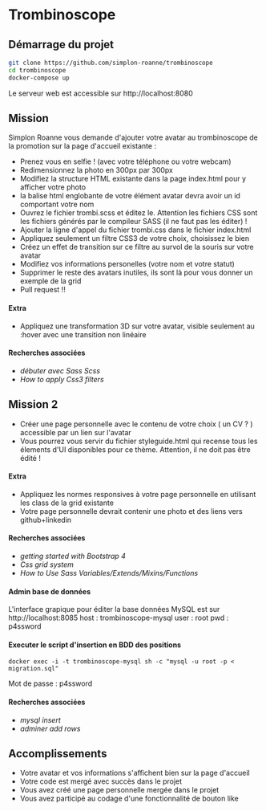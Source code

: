 # Trombinoscope

## Démarrage du projet

```bash
git clone https://github.com/simplon-roanne/trombinoscope
cd trombinoscope
docker-compose up
```
Le serveur web est accessible sur http://localhost:8080

## Mission
Simplon Roanne vous demande d'ajouter votre avatar au trombinoscope de la promotion sur la page d'accueil existante :
* Prenez vous en selfie ! (avec votre téléphone ou votre webcam)
* Redimensionnez la photo en 300px par 300px
* Modifiez la structure HTML existante dans la page index.html pour y afficher votre photo
* la balise html englobante <a> de votre élément avatar devra avoir un id comportant votre nom
* Ouvrez le fichier trombi.scss et éditez le. Attention les fichiers CSS sont les fichiers générés par le compileur SASS (il ne faut pas les éditer) !
* Ajouter la ligne d'appel du fichier trombi.css dans le fichier index.html
* Appliquez seulement un filtre CSS3 de votre choix, choisissez le bien
* Créez un effet de transition sur ce filtre au survol de la souris sur votre avatar
* Modifiez vos informations personelles (votre nom et votre statut)
* Supprimer le reste des avatars inutiles, ils sont là pour vous donner un exemple de la grid
* Pull request !!

#### Extra
* Appliquez une transformation 3D sur votre avatar, visible seulement au :hover avec une transition non linéaire

#### Recherches associées
* _débuter avec Sass Scss_
* _How to apply Css3 filters_

## Mission 2 
* Créer une page personnelle avec le contenu de votre choix ( un CV ? ) accessible par un lien sur l'avatar
* Vous pourrez vous servir du fichier styleguide.html qui recense tous les élements d'UI disponibles pour ce thème. Attention, il ne doit pas être édité !

#### Extra
* Appliquez les normes responsives à votre page personnelle en utilisant les class de la grid existante
* Votre page personnelle devrait contenir une photo et des liens vers github+linkedin

#### Recherches associées
* _getting started with Bootstrap 4_
* _Css grid system_
* _How to Use Sass Variables/Extends/Mixins/Functions_

#### Admin base de données
L'interface grapique pour éditer la base données MySQL est sur http://localhost:8085
host : trombinoscope-mysql
user : root
pwd : p4ssword

#### Executer le script d'insertion en BDD des positions
```
docker exec -i -t trombinoscope-mysql sh -c "mysql -u root -p < migration.sql"
```
Mot de passe : p4ssword

#### Recherches associées
* _mysql insert_
* _adminer add rows_

## Accomplissements
* Votre avatar et vos informations s'affichent bien sur la page d'accueil
* Votre code est mergé avec succès dans le projet
* Vous avez créé une page personnelle mergée dans le projet
* Vous avez participé au codage d'une fonctionnalité de bouton like
